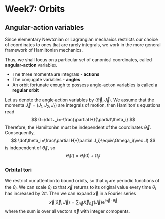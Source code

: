 # Week7: Orbits

## Angular-action variables

Since elementary Newtonian or Lagrangian mechanics restricts our choice of coordinates to ones that are rarely integrals, we work in the more general framework of Hamiltonian mechanics.

Thus, we shall focus on a particular set of canonical coordinates, called **angular-action** variables.

- The three momenta are integrals - **actions**
- The conjugate variables - **angles**
- An orbit fortunate enough to possess angle-action variables is called a **regular orbit**

Let us denote the angle-action variables by $(\vec\theta,\vec J)$. We assume that the momenta $\vec J=(J_1,J_2,J_3)$ are integrals of motion, then Hamilton's equations read
$$
0=\dot J_i=-\frac{\partial H}{\partial\theta_i}
$$
Therefore, the Hamiltonian must be independent of the coordinates $\vec\theta$. Consequently,
$$
\dot\theta_i=\frac{\partial H}{\partial J_i}\equiv\Omega_i(\vec J)
$$
is independent of $\vec\theta$, so
$$
\theta_i(t)=\theta_i(0)+\Omega_it
$$


### Orbital tori

We restrict our attention to bound orbits, so that $x_i$ are periodic functions of the $\theta_i$. We can scale $\theta_i$ so that $\vec x$ returns to its original value every time $\theta_i$ has increased by $2\pi$. Then we can expand $\vec x$ in a Fourier series
$$
\vec x\left(\vec \theta,\vec J\right)=\sum_{\vec n}\vec X_{\vec n}(\vec J)\mathrm e^{i\vec n\cdot\vec\theta}
$$
where the sum is over all vectors $\vec n$ with integer comopents.